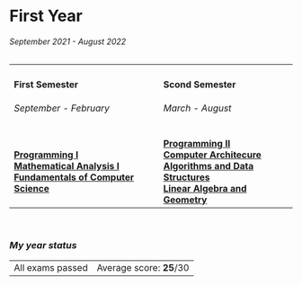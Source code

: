 <br><h1> First Year </h1>
<h6><i>September 2021 - August 2022</i></h6>

<table>
  <tr>
    <td>
      <h4>First Semester</h4>
      <h6><i>September - February</i></h6>
    </td>
    <td>
      <h4>Scond Semester</h4>
      <h6><i>March - August</i></h6>
    </td>
  </tr>
  <tr>
    <td>
      <a href="https://github.com/Haruno19/notebook/tree/main/Primo%20Anno/Primo%20Semestre/Programmazione%201"><b>Programming I</b></a><br>
      <a href="https://github.com/Haruno19/notebook/tree/main/Primo%20Anno/Primo%20Semestre/Analisi%201"><b>Mathematical Analysis I</b></a><br>
      <a href="https://github.com/Haruno19/notebook/tree/main/Primo%20Anno/Primo%20Semestre/Fondamenti%20dell'Informatica"><b>Fundamentals of Computer Science</b></a><br>
    </td>
    <td>
      <a href="https://github.com/Haruno19/notebook/tree/main/Primo%20Anno/Secondo%20Semestre/Programmazione%202"><b>Programming II</b></a><br>
      <a href="https://github.com/Haruno19/notebook/tree/main/Primo%20Anno/Secondo%20Semestre/Architettura%20degli%20Elaboratori"><b>Computer Architecure</b></a><br>
      <a href="https://github.com/Haruno19/notebook/tree/main/Primo%20Anno/Secondo%20Semestre/Algoritmi%20e%20Strutture%20Dati"><b>Algorithms and Data Structures</b></a><br>
      <a href="https://github.com/Haruno19/notebook/tree/main/Primo%20Anno/Secondo%20Semestre/Algebra%20Lineare%20e%20Geometria"><b>Linear Algebra and Geometry</b></a><br>
    </td>
</tr>
</table>

<br><h3><i>My year status</i></h3>
<table><tr>
  <td>All exams passed</td>
  <td>Average score: <b>25</b>/30</td>
</tr></table>
